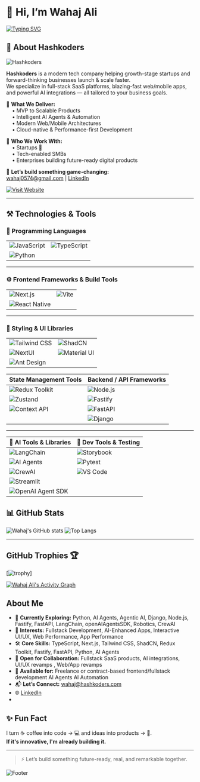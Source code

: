 # 👋 Hi, I’m Wahaj Ali 

[![Typing SVG](https://readme-typing-svg.herokuapp.com?font=Fira+Code&size=18&pause=1000&center=true&width=800&multiline=false&color=F97316,FACC15,10B981,3B82F6,8B5CF6,E11D48&vCenter=true&lines=Co-Founder+%40+Hashkoders;AI-First+Product+Strategist;Helping+Startups+Launch+%26+Scale+Faster;Building+Scalable+SaaS%2C+AI+%26+Automation+Solutions)](https://github.com/WahajAliVerse)



## 🚀 About Hashkoders  
![Hashkoders](https://img.shields.io/badge/Hashkoders-Innovation%20Driven-blueviolet?style=for-the-badge)

**Hashkoders** is a modern tech company helping growth-stage startups and forward-thinking businesses launch & scale faster.  
We specialize in full-stack SaaS platforms, blazing-fast web/mobile apps, and powerful AI integrations — all tailored to your business goals.

🔹 **What We Deliver:**  
&nbsp;&nbsp;&nbsp;&nbsp;• MVP to Scalable Products  
&nbsp;&nbsp;&nbsp;&nbsp;• Intelligent AI Agents & Automation  
&nbsp;&nbsp;&nbsp;&nbsp;• Modern Web/Mobile Architectures  
&nbsp;&nbsp;&nbsp;&nbsp;• Cloud-native & Performance-first Development

🔹 **Who We Work With:**  
&nbsp;&nbsp;&nbsp;&nbsp;• Startups 🚀  
&nbsp;&nbsp;&nbsp;&nbsp;• Tech-enabled SMBs  
&nbsp;&nbsp;&nbsp;&nbsp;• Enterprises building future-ready digital products

📨 **Let’s build something game-changing:**  
[wahaj0574@gmail.com](mailto:wahaj@hashkoders.com) | [LinkedIn](https://www.linkedin.com/in/wahaj-ali-b3b7a72b5/)

[![Visit Website](https://img.shields.io/badge/Visit_Hashkoders.com-000000?style=for-the-badge&logo=vercel&logoColor=white)](https://www.hashkoders.com/)

---

## ⚒️ Technologies & Tools

### 🧠 Programming Languages
| | |
|---|---|
| ![JavaScript](https://img.shields.io/badge/JavaScript-F7DF1E?logo=javascript&logoColor=black) | ![TypeScript](https://img.shields.io/badge/TypeScript-007ACC?logo=typescript&logoColor=white) |
| ![Python](https://img.shields.io/badge/Python-3776AB?logo=python&logoColor=white) | |

---

### ⚙️ Frontend Frameworks & Build Tools
| | |
|---|---|
| ![Next.js](https://img.shields.io/badge/Next.js-000?logo=nextdotjs&logoColor=white) | ![Vite](https://img.shields.io/badge/Vite-646CFF?logo=vite&logoColor=white) |
| ![React Native](https://img.shields.io/badge/React_Native-20232A?logo=react&logoColor=61DAFB) | |

---

### 🎨 Styling & UI Libraries
| | |
|---|---|
| ![Tailwind CSS](https://img.shields.io/badge/Tailwind_CSS-38B2AC?logo=tailwind-css&logoColor=white) | ![ShadCN](https://img.shields.io/badge/ShadCN_UI-121212?logo=shadcnui&logoColor=white) |
| ![NextUI](https://img.shields.io/badge/NextUI-000000?logo=vercel&logoColor=white) | ![Material UI](https://img.shields.io/badge/MUI-007FFF?logo=mui&logoColor=white) |
| ![Ant Design](https://img.shields.io/badge/AntDesign-0170FE?logo=antdesign&logoColor=white) | |



| State Management Tools                     | Backend / API Frameworks                                                             |
| ------------------------------------------ | ------------------------------------------------------------------------------------- |
| ![Redux Toolkit](https://img.shields.io/badge/Redux_Toolkit-764ABC?logo=redux&logoColor=white) | ![Node.js](https://img.shields.io/badge/Node.js-339933?logo=nodedotjs&logoColor=white) |
| ![Zustand](https://img.shields.io/badge/Zustand-000000?logo=zustand&logoColor=white)           | ![Fastify](https://img.shields.io/badge/Fastify-000000?logo=fastify&logoColor=white)   |
| ![Context API](https://img.shields.io/badge/Context_API-0078D7?logo=react&logoColor=white)     | ![FastAPI](https://img.shields.io/badge/FastAPI-009688?logo=fastapi&logoColor=white)   |
|                                                | ![Django](https://img.shields.io/badge/Django-092E20?logo=django&logoColor=white)     |

---

| 🧠 AI Tools & Libraries                         | 🧪 Dev Tools & Testing                                                                  |
| ---------------------------------------------- | --------------------------------------------------------------------------------------- |
| ![LangChain](https://img.shields.io/badge/LangChain-000000?logo=langchain&logoColor=white)     | ![Storybook](https://img.shields.io/badge/Storybook-FF4785?logo=storybook&logoColor=white) |
| ![AI Agents](https://img.shields.io/badge/AI_Agents-8A2BE2?logo=openai&logoColor=white)         | ![Pytest](https://img.shields.io/badge/Pytest-3776AB?logo=python&logoColor=white)         |
| ![CrewAI](https://img.shields.io/badge/CrewAI-000?logo=github&logoColor=white)                  | ![VS Code](https://img.shields.io/badge/VSCode-007ACC?logo=visualstudiocode&logoColor=white) |
| ![Streamlit](https://img.shields.io/badge/Streamlit-FF4B4B?logo=streamlit&logoColor=white)      |                                                                                           |
| ![OpenAI Agent SDK](https://img.shields.io/badge/OpenAI_Agent_SDK-333?logo=openai&logoColor=white) |                                                                                           |


## 📊 GitHub Stats

![Wahaj's GitHub stats](https://github-readme-stats.vercel.app/api?username=wahajAliVerse&show_icons=true&theme=radical)
![Top Langs](https://github-readme-stats.vercel.app/api/top-langs/?username=wahajAliVerse&layout=compact&theme=radical)

---


## GitHub Trophies 🏆

[![trophy](https://github-trophies.vercel.app/?username=WahajAliVerse&theme=dark_lover&margin-w=4)]




[![Wahaj Ali's Activity Graph](https://github-readme-activity-graph.vercel.app/graph?username=WahajAliVerse&radius=18&theme=github-dark&area=true&order=6&hide_title=false&custom_title=WahajAli's%20_Profile)](https://github.com/WahajAliVerse)


## About Me
- 🌱 **Currently Exploring:** Python, AI Agents, Agentic AI, Django, Node.js, Fastify, FastAPI, LangChain, openAIAgentsSDK, Robotics, CrewAI
- 🧠 **Interests:** Fullstack Development, AI-Enhanced Apps, Interactive UI/UX, Web Performance, App Performance
- 🛠️ **Core Skills:** TypeScript, Next.js, Tailwind CSS, ShadCN, Redux Toolkit, Fastify, FastAPI, Python, AI Agents
- 🤝 **Open for Collaboration:** Fullstack SaaS products, AI integrations, UI/UX revamps , Web/App revamps
- 💼 **Available for:** Freelance or contract-based frontend/fullstack development AI Agents AI Automation
- 📬 **Let’s Connect:** wahaj@hashkoders.com
- 🌐 [LinkedIn](https://www.linkedin.com/in/wahaj-ali-b3b7a72b5/)
- 

## ✨ Fun Fact

I turn ☕ coffee into code → 💻 and ideas into products → 🚀.  
**If it's innovative, I'm already building it.**

---

> ⚡ Let’s build something future-ready, real, and remarkable together.


![Footer](https://capsule-render.vercel.app/api?type=waving&color=gradient&height=60&section=footer)
